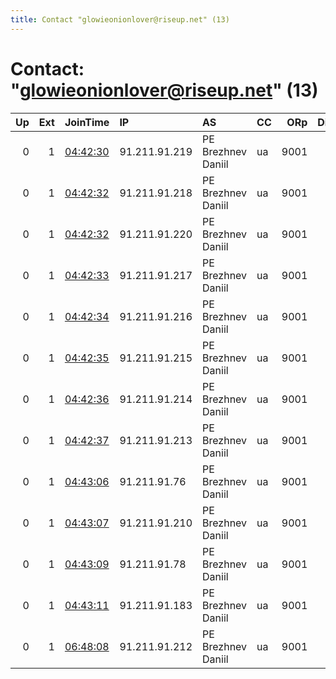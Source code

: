 ```yaml
---
title: Contact "glowieonionlover@riseup.net" (13)
---
```


# Contact: "glowieonionlover@riseup.net" (13)

|   Up |   Ext | JoinTime                                                                                              | IP            | AS                 | CC   |   ORp |   Dirp | OS    | Version   | Nickname       |   eFamMembers |
|-----:|------:|:------------------------------------------------------------------------------------------------------|:--------------|:-------------------|:-----|------:|-------:|:------|:----------|:---------------|--------------:|
|    0 |     1 | [04:42:30](https://nusenu.github.io/OrNetStats/w/relay/607A8BE147B129A5CE139B1E7792292FF973CF50.html) | 91.211.91.219 | PE Brezhnev Daniil | ua   |  9001 |      0 | Linux | 0.4.6.9   | nobelium435    |            28 |
|    0 |     1 | [04:42:32](https://nusenu.github.io/OrNetStats/w/relay/90C48F431D5670277C4AC22561AD5878234ECDAF.html) | 91.211.91.218 | PE Brezhnev Daniil | ua   |  9001 |      0 | Linux | 0.4.6.9   | rhodium822     |            28 |
|    0 |     1 | [04:42:32](https://nusenu.github.io/OrNetStats/w/relay/E70F1033B5755C0DEC9A62E0C089ED8E585E561F.html) | 91.211.91.220 | PE Brezhnev Daniil | ua   |  9001 |      0 | Linux | 0.4.6.9   | californium385 |            28 |
|    0 |     1 | [04:42:33](https://nusenu.github.io/OrNetStats/w/relay/6B18678B45B63F73ABB34ADD3F487B52D4396C6B.html) | 91.211.91.217 | PE Brezhnev Daniil | ua   |  9001 |      0 | Linux | 0.4.6.9   | samarium930    |            28 |
|    0 |     1 | [04:42:34](https://nusenu.github.io/OrNetStats/w/relay/5229A92B39195C56023896A225E4F8B6A21038C5.html) | 91.211.91.216 | PE Brezhnev Daniil | ua   |  9001 |      0 | Linux | 0.4.6.9   | niobium434     |            28 |
|    0 |     1 | [04:42:35](https://nusenu.github.io/OrNetStats/w/relay/A7918E9B8EB122699B9A3693B2E0EC1FE611DE56.html) | 91.211.91.215 | PE Brezhnev Daniil | ua   |  9001 |      0 | Linux | 0.4.6.9   | indium122      |            28 |
|    0 |     1 | [04:42:36](https://nusenu.github.io/OrNetStats/w/relay/2B3884EDAE332A7EA4A63A3D27C1AEA5A2EDADF2.html) | 91.211.91.214 | PE Brezhnev Daniil | ua   |  9001 |      0 | Linux | 0.4.6.9   | chromium449    |            28 |
|    0 |     1 | [04:42:37](https://nusenu.github.io/OrNetStats/w/relay/E13B3E4097139F62182FD90CB8AA7C0E35EBFE6A.html) | 91.211.91.213 | PE Brezhnev Daniil | ua   |  9001 |      0 | Linux | 0.4.6.9   | roentgenium886 |            28 |
|    0 |     1 | [04:43:06](https://nusenu.github.io/OrNetStats/w/relay/1CB1BF80EFF7ACDDA35AA9C4AD550DCAB2921044.html) | 91.211.91.76  | PE Brezhnev Daniil | ua   |  9001 |      0 | Linux | 0.4.6.9   | iridium92      |            28 |
|    0 |     1 | [04:43:07](https://nusenu.github.io/OrNetStats/w/relay/06E8DD1AA634DB52697B3A9E1CEBD1A342F61494.html) | 91.211.91.210 | PE Brezhnev Daniil | ua   |  9001 |      0 | Linux | 0.4.6.9   | dysprosium668  |            28 |
|    0 |     1 | [04:43:09](https://nusenu.github.io/OrNetStats/w/relay/A230ED3E14DA0529A125441A78D08246D74890DD.html) | 91.211.91.78  | PE Brezhnev Daniil | ua   |  9001 |      0 | Linux | 0.4.6.9   | manganese709   |            28 |
|    0 |     1 | [04:43:11](https://nusenu.github.io/OrNetStats/w/relay/B0536C7A84DD12C31145D9733A602301CF678F0F.html) | 91.211.91.183 | PE Brezhnev Daniil | ua   |  9001 |      0 | Linux | 0.4.6.9   | cesium886      |            28 |
|    0 |     1 | [06:48:08](https://nusenu.github.io/OrNetStats/w/relay/527C18E9BEEF18C3953218ED2642FE631CD0C2A6.html) | 91.211.91.212 | PE Brezhnev Daniil | ua   |  9001 |      0 | Linux | 0.4.6.9   | molybdenum652  |             1 |
